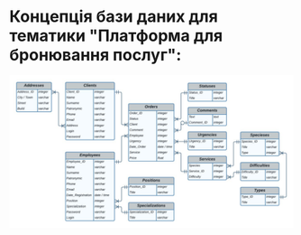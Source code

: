 # Концепція бази даних для тематики "Платформа для бронювання послуг":
![Screenshot](https://github.com/SabinaGamidova/FirstPractice/blob/main/ParserAndDBScheme/ScreenOfDBFinal.jpg)
